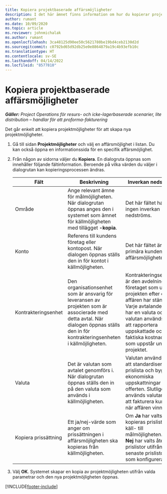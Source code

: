 ```yaml
---
title: Kopiera projektbaserade affärsmöjligheter
description: I det här ämnet finns information om hur du kopierar projektbaserade affärsmöjligheter i Project Operations.
author: rumant
ms.date: 10/09/2020
ms.topic: article
ms.reviewer: johnmichalak
ms.author: rumant
ms.openlocfilehash: 3ca48125d90ee50c5621780be19bd4ceb2130d2d
ms.sourcegitcommit: c0792bd65d92db25e0e8864879a19c4b93efb10c
ms.translationtype: HT
ms.contentlocale: sv-SE
ms.lasthandoff: 04/14/2022
ms.locfileid: "8577810"
---
```

# <a name="copy-project-based-opportunities"></a>Kopiera projektbaserade affärsmöjligheter

_**Gäller:** Project Operations för resurs- och icke-lagerbaserade scenarier, lite distribution – handlar för att proforma-fakturering_


Det går enkelt att kopiera projektmöjligheter för att skapa nya projektmöjligheter. 

1. Gå till sidan **Projektmöjligheter** och välj en affärsmöjlighet i listan. Du kan också öppna en informationssida för en specifik affärsmöjlighet. 
2. Från någon av sidorna väljer du **Kopiera**. En dialogruta öppnas som innehåller följande fältinformation. Beroende på vilka värden du väljer i dialogrutan kan kopieringsprocessen ändras.

    | **Fält** | **Beskrivning** | **Inverkan nedströms** |
    | --- | --- | --- |
    | Område | Ange relevant ämne för målmöjligheten. När dialogrutan öppnas anges den i systemet som ämnet för källmöjligheten med tillägget **-kopia**. | Det här fältet har ingen inverkan nedströms. |
    | Konto | Referens till kundens företag eller kontopost. När dialogen öppnas ställs den in för kontot i källmöjligheten. | Det här fältet är den primära kunden i affärsmöjligheten. |
    | Kontrakteringsenhet | Den organisationsenhet som är ansvarig för leveransen av projekten som är associerade med detta avtal. När dialogen öppnas ställs den in för kontrakteringsenheten i källmöjligheten. | Kontrakteringsenheten är den avdelning i företaget som utför projekten efter det att affären har stängts. Varje avtalande enhet har en valuta och valutan används för att rapportera uppskattade och faktiska kostnader som uppstår under projektet. |
    | Valuta | Det är valutan som avtalet genomförs i. När dialogrutan öppnas ställs den in på den valuta som används i källmöjligheten. | Valutan används för att standardisera en prislista och bygga ekonomiska uppskattningar för offerten. Slutligen används valutan för att fakturera kunden när affären vinns. |
    | Kopiera prissättning | Ett ja/nej-värde som anger om prissättningen i affärsmöjligheten ska kopieras från källmöjligheten. | Om **Ja** har valts kopieras prislistor från käll- till målmöjligheten. Om **Nej** har valts återställs prislistor utifrån de senaste prislistorna som konfigurerades. |

3. Välj **OK**. Systemet skapar en kopia av projektmöjligheten utifrån valda parametrar och den nya projektmöjligheten öppnas.


[!INCLUDE[footer-include](../includes/footer-banner.md)]